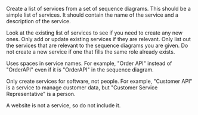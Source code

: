Create a list of services from a set of sequence diagrams.  This should be a simple list of services.  It should contain the name of the service and a description of the service.

Look at the existing list of services to see if you need to create any new ones.  Only add or update existing services if they are relevant.  Only list out the services that are relevant to the sequence diagrams you are given.  Do not create a new service if one that fills the same role already exists.

Uses spaces in service names.  For example, "Order API" instead of "OrderAPI" even if it is "OrderAPI" in the sequence diagram.

Only create services for software, not people.  For example, "Customer API" is a service to manage customer data, but "Customer Service Representative" is a person.

A website is not a service, so do not include it.